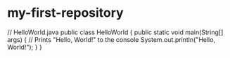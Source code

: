 # my-first-repository
// HelloWorld.java
public class HelloWorld {
    public static void main(String[] args) {
        // Prints "Hello, World!" to the console
        System.out.println("Hello, World!");
    }
}

